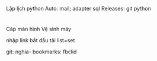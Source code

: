 <!--= HHTQĐ -->

<!--= Tech -->

<!-- Học latex -->

<!-- Tạo Latex mẫu -->

<!--= Mật mã -->

<!--= Kho -->
<!-- canvas -->
<!--  HR -->
<!-- bt kho -->
<!-- ETL tools -->
<!-- view thông tin sql + log -->
<!-- GitHub Action -->

Lập lịch python Auto: mail; adapter sql
Releases: git python

# <!-- Design patern Python oop -->

<!-- ASUS -->

Cáp màn hình
Vệ sinh máy

<!-- Tải nhạc -->

<!-- Auto 123 host -->

<!-- Dịch VN -->

<!-- Tai video -->

nhập link
bắt dầu tải
list=set

<!-- Tn phong -->

<!-- CK_MatMa -->

<!-- git: nghia- -->

git: nghia- bookmarks: fbclid

<!--= Note -->

<!-- Học latex -->
<!--  HR -->
<!-- !Tóc -->
<!-- Giày -->
<!-- v2ray-ubuntu -->
